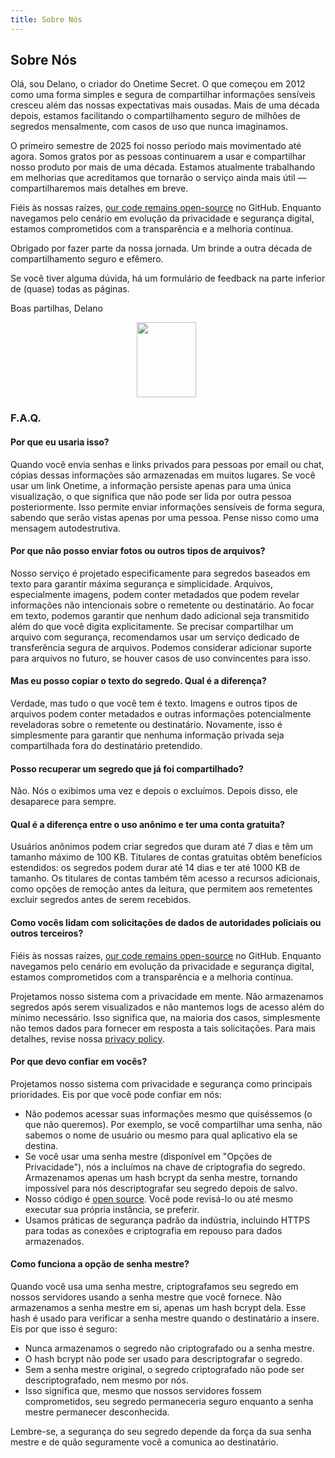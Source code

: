 ```yaml
---
title: Sobre Nós
---
```


<article class="prose dark:prose-invert md:prose-lg lg:prose-xl">
  <h2>
    Sobre Nós
  </h2>

  <p>
    Olá, sou Delano, o criador do Onetime Secret. O que começou em 2012 como uma forma simples e segura de compartilhar informações sensíveis cresceu além das nossas expectativas mais ousadas. Mais de uma década depois, estamos facilitando o compartilhamento seguro de milhões de segredos mensalmente, com casos de uso que nunca imaginamos.
  </p>

  <p>
    O primeiro semestre de 2025 foi nosso período mais movimentado até agora. Somos gratos por as pessoas continuarem a usar e compartilhar nosso produto por mais de uma década. Estamos atualmente trabalhando em melhorias que acreditamos que tornarão o serviço ainda mais útil — compartilharemos mais detalhes em breve.
  </p>

  <p>
    Fiéis às nossas raízes, <a href="https://github.com/onetimesecret/onetimesecret">our code remains open-source</a> no GitHub. Enquanto navegamos pelo cenário em evolução da privacidade e segurança digital, estamos comprometidos com a transparência e a melhoria contínua.
  </p>

  <p>
    Obrigado por fazer parte da nossa jornada. Um brinde a outra década de compartilhamento seguro e efêmero.
  </p>

  <p>
    Se você tiver alguma dúvida, há um formulário de feedback na parte inferior de (quase) todas as páginas.
  </p>

  <p>
    Boas partilhas,
Delano
  </p>

  <p style="margin-left: 40%; margin-right: 40%">
    <a
      href="https://delanotes.com/"
      title="Delano Mandelbaum"><img
        src="/etc/img/delano-g.png"
        width="95"
        height="120"
        border="0"
      /></a>
  </p>

  <h3>F.A.Q.</h3>

  <h4>Por que eu usaria isso?</h4>
  <p>
    Quando você envia senhas e links privados para pessoas por email ou chat, cópias dessas informações são armazenadas em muitos lugares. Se você usar um link Onetime, a informação persiste apenas para uma única visualização, o que significa que não pode ser lida por outra pessoa posteriormente. Isso permite enviar informações sensíveis de forma segura, sabendo que serão vistas apenas por uma pessoa. Pense nisso como uma mensagem autodestrutiva.
  </p>

  <h4>Por que não posso enviar fotos ou outros tipos de arquivos?</h4>
  <p>
    Nosso serviço é projetado especificamente para segredos baseados em texto para garantir máxima segurança e simplicidade. Arquivos, especialmente imagens, podem conter metadados que podem revelar informações não intencionais sobre o remetente ou destinatário. Ao focar em texto, podemos garantir que nenhum dado adicional seja transmitido além do que você digita explicitamente. Se precisar compartilhar um arquivo com segurança, recomendamos usar um serviço dedicado de transferência segura de arquivos. Podemos considerar adicionar suporte para arquivos no futuro, se houver casos de uso convincentes para isso.
  </p>

  <h4>Mas eu posso copiar o texto do segredo. Qual é a diferença?</h4>
  <p>
    Verdade, mas tudo o que você tem é texto. Imagens e outros tipos de arquivos podem conter metadados e outras informações potencialmente reveladoras sobre o remetente ou destinatário. Novamente, isso é simplesmente para garantir que nenhuma informação privada seja compartilhada fora do destinatário pretendido.
  </p>

  <h4>Posso recuperar um segredo que já foi compartilhado?</h4>
  <p>
    Não. Nós o exibimos uma vez e depois o excluímos. Depois disso, ele desaparece para sempre.
  </p>

  <h4>Qual é a diferença entre o uso anônimo e ter uma conta gratuita?</h4>
  <p>
    Usuários anônimos podem criar segredos que duram até 7 dias e têm um tamanho máximo de 100 KB. Titulares de contas gratuitas obtêm benefícios estendidos: os segredos podem durar até 14 dias e ter até 1000 KB de tamanho. Os titulares de contas também têm acesso a recursos adicionais, como opções de remoção antes da leitura, que permitem aos remetentes excluir segredos antes de serem recebidos.
  </p>

  <h4>Como vocês lidam com solicitações de dados de autoridades policiais ou outros terceiros?</h4>
  <p>
    Fiéis às nossas raízes, <a href="https://github.com/onetimesecret/onetimesecret">our code remains open-source</a> no GitHub. Enquanto navegamos pelo cenário em evolução da privacidade e segurança digital, estamos comprometidos com a transparência e a melhoria contínua.
  </p>
  <p>
    Projetamos nosso sistema com a privacidade em mente. Não armazenamos segredos após serem visualizados e não mantemos logs de acesso além do mínimo necessário. Isso significa que, na maioria dos casos, simplesmente não temos dados para fornecer em resposta a tais solicitações. Para mais detalhes, revise nossa <a href="/privacy">privacy policy</a>.
  </p>

  <h4>Por que devo confiar em vocês?</h4>
  <p>
    Projetamos nosso sistema com privacidade e segurança como principais prioridades. Eis por que você pode confiar em nós:
  </p>
  <ul>
    <li>Não podemos acessar suas informações mesmo que quiséssemos (o que não queremos). Por exemplo, se você compartilhar uma senha, não sabemos o nome de usuário ou mesmo para qual aplicativo ela se destina.</li>
    <li>Se você usar uma senha mestre (disponível em "Opções de Privacidade"), nós a incluímos na chave de criptografia do segredo. Armazenamos apenas um hash bcrypt da senha mestre, tornando impossível para nós descriptografar seu segredo depois de salvo.</li>
    <li>Nosso código é <a href="https://github.com/onetimesecret/onetimesecret">open source</a>. Você pode revisá-lo ou até mesmo executar sua própria instância, se preferir.</li>
    <li>Usamos práticas de segurança padrão da indústria, incluindo HTTPS para todas as conexões e criptografia em repouso para dados armazenados.</li>
  </ul>

  <h4>Como funciona a opção de senha mestre?</h4>
  <p>
    Quando você usa uma senha mestre, criptografamos seu segredo em nossos servidores usando a senha mestre que você fornece. Não armazenamos a senha mestre em si, apenas um hash bcrypt dela. Esse hash é usado para verificar a senha mestre quando o destinatário a insere. Eis por que isso é seguro:
  </p>
  <ul>
    <li>Nunca armazenamos o segredo não criptografado ou a senha mestre.</li>
    <li>O hash bcrypt não pode ser usado para descriptografar o segredo.</li>
    <li>Sem a senha mestre original, o segredo criptografado não pode ser descriptografado, nem mesmo por nós.</li>
    <li>Isso significa que, mesmo que nossos servidores fossem comprometidos, seu segredo permaneceria seguro enquanto a senha mestre permanecer desconhecida.</li>
  </ul>
  <p>
    Lembre-se, a segurança do seu segredo depende da força da sua senha mestre e de quão seguramente você a comunica ao destinatário.
  </p>
</article>
